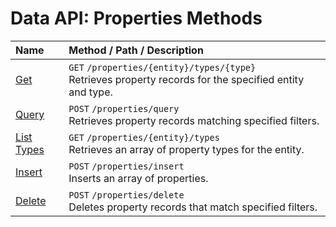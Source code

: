 # Data API: Properties Methods

| **Name** | **Method** / **Path** / **Description** |
|:---|:---|
| [Get](./properties/get.md) | `GET` `/properties/{entity}/types/{type}` <br>Retrieves property records for the specified entity and type. |
| [Query](./properties/query.md) | `POST` `/properties/query` <br>Retrieves property records matching specified filters.|
| [List Types](./properties/list-types.md) | `GET` `/properties/{entity}/types` <br>Retrieves an array of property types for the entity. |
| [Insert](./properties/insert.md) | `POST` `/properties/insert` <br>Inserts an array of properties. |
| [Delete](./properties/delete.md) |`POST` `/properties/delete` <br>Deletes property records that match specified filters. |